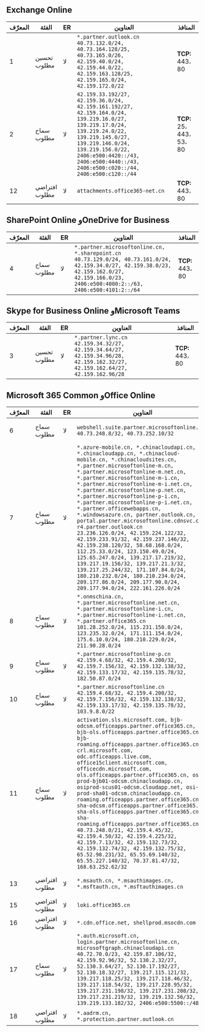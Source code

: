 <!--THIS FILE IS AUTOMATICALLY GENERATED. MANUAL CHANGES WILL BE OVERWRITTEN.-->
<!--Please contact the Office 365 Endpoints team with any questions.-->
<!--China endpoints version 2022072800-->
<!--File generated 2022-07-29 08:00:05.7421-->

## <a name="exchange-online"></a>Exchange Online

المعرّف | الفئة | ER | العناوين | المنافذ
-- | -------------------- | -- | ------------------------------------------------------------------------------------------------------------------------------------------------------------------------------------------------------------------------------------------------------------------- | ------------------------
1 | تحسين<BR>مطلوب | لا | `*.partner.outlook.cn`<BR>`40.73.132.0/24, 40.73.164.128/25, 40.73.165.0/26, 42.159.40.0/24, 42.159.44.0/22, 42.159.163.128/25, 42.159.165.0/24, 42.159.172.0/22` | **TCP:** 443، 80
2 | سماح<BR>مطلوب | لا | `42.159.33.192/27, 42.159.36.0/24, 42.159.161.192/27, 42.159.164.0/24, 139.219.16.0/27, 139.219.17.0/24, 139.219.24.0/22, 139.219.145.0/27, 139.219.146.0/24, 139.219.156.0/22, 2406:e500:4420::/43, 2406:e500:4440::/43, 2406:e500:c020::/44, 2406:e500:c120::/44` | **TCP:** 25، 443، 53، 80
12 | افتراضي<BR>مطلوب | لا | `attachments.office365-net.cn` | **TCP:** 443، 80

## <a name="sharepoint-online-and-onedrive-for-business"></a>SharePoint Online وOneDrive for Business

المعرّف | الفئة | ER | العناوين | المنافذ
-- | ----------------- | -- | --------------------------------------------------------------------------------------------------------------------------------------------------------------------------------------------------- | ----------------
4 | سماح<BR>مطلوب | لا | `*.partner.microsoftonline.cn, *.sharepoint.cn`<BR>`40.73.129.0/24, 40.73.161.0/24, 42.159.34.0/27, 42.159.38.0/23, 42.159.162.0/27, 42.159.166.0/23, 2406:e500:4000:2::/63, 2406:e500:4101:2::/64` | **TCP:** 443، 80

## <a name="skype-for-business-online-and-microsoft-teams"></a>Skype for Business Online وMicrosoft Teams

المعرّف | الفئة | ER | العناوين | المنافذ
-- | -------------------- | -- | -------------------------------------------------------------------------------------------------------------------------------- | ----------------
3 | تحسين<BR>مطلوب | لا | `*.partner.lync.cn`<BR>`42.159.34.32/27, 42.159.34.64/27, 42.159.34.96/28, 42.159.162.32/27, 42.159.162.64/27, 42.159.162.96/28` | **TCP:** 443، 80

## <a name="microsoft-365-common-and-office-online"></a>Microsoft 365 Common وOffice Online

المعرّف | الفئة | ER | العناوين | المنافذ
-- | ------------------- | -- | ---------------------------------------------------------------------------------------------------------------------------------------------------------------------------------------------------------------------------------------------------------------------------------------------------------------------------------------------------------------------------------------------------------------------------------------------------------------------------------------------------------------------------------------------------------------------------------------------------------------------------------------------------------------------------------------------------------------------------------------------------------------------------------------------------------------------------------------------------------------------------- | ----------------
6 | سماح<BR>مطلوب | لا | `webshell.suite.partner.microsoftonline.cn`<BR>`40.73.248.8/32, 40.73.252.10/32` | **TCP:** 443، 80
7 | سماح<BR>مطلوب | لا | `*.azure-mobile.cn, *.chinacloudapi.cn, *.chinacloudapp.cn, *.chinacloud-mobile.cn, *.chinacloudsites.cn, *.partner.microsoftonline-m.cn, *.partner.microsoftonline-m.net.cn, *.partner.microsoftonline-m-i.cn, *.partner.microsoftonline-m-i.net.cn, *.partner.microsoftonline-p.net.cn, *.partner.microsoftonline-p-i.cn, *.partner.microsoftonline-p-i.net.cn, *.partner.officewebapps.cn, *.windowsazure.cn, partner.outlook.cn, portal.partner.microsoftonline.cdnsvc.com, r4.partner.outlook.cn`<BR>`23.236.126.0/24, 42.159.224.122/32, 42.159.233.91/32, 42.159.237.146/32, 42.159.238.120/32, 58.68.168.0/24, 112.25.33.0/24, 123.150.49.0/24, 125.65.247.0/24, 139.217.17.219/32, 139.217.19.156/32, 139.217.21.3/32, 139.217.25.244/32, 171.107.84.0/24, 180.210.232.0/24, 180.210.234.0/24, 209.177.86.0/24, 209.177.90.0/24, 209.177.94.0/24, 222.161.226.0/24` | **TCP:** 443، 80
8 | سماح<BR>مطلوب | لا | `*.onmschina.cn, *.partner.microsoftonline.net.cn, *.partner.microsoftonline-i.cn, *.partner.microsoftonline-i.net.cn, *.partner.office365.cn`<BR>`101.28.252.0/24, 115.231.150.0/24, 123.235.32.0/24, 171.111.154.0/24, 175.6.10.0/24, 180.210.229.0/24, 211.90.28.0/24` | **TCP:** 443، 80
9 | سماح<BR>مطلوب | لا | `*.partner.microsoftonline-p.cn`<BR>`42.159.4.68/32, 42.159.4.200/32, 42.159.7.156/32, 42.159.132.138/32, 42.159.133.17/32, 42.159.135.78/32, 182.50.87.0/24` | **TCP:** 443، 80
10 | سماح<BR>مطلوب | لا | `*.partner.microsoftonline.cn`<BR>`42.159.4.68/32, 42.159.4.200/32, 42.159.7.156/32, 42.159.132.138/32, 42.159.133.17/32, 42.159.135.78/32, 103.9.8.0/22` | **TCP:** 443، 80
11 | سماح<BR>مطلوب | لا | `activation.sls.microsoft.com, bjb-odcsm.officeapps.partner.office365.cn, bjb-ols.officeapps.partner.office365.cn, bjb-roaming.officeapps.partner.office365.cn, crl.microsoft.com, odc.officeapps.live.com, office15client.microsoft.com, officecdn.microsoft.com, ols.officeapps.partner.office365.cn, osi-prod-bjb01-odcsm.chinacloudapp.cn, osiprod-scus01-odcsm.cloudapp.net, osi-prod-sha01-odcsm.chinacloudapp.cn, roaming.officeapps.partner.office365.cn, sha-odcsm.officeapps.partner.office365.cn, sha-ols.officeapps.partner.office365.cn, sha-roaming.officeapps.partner.office365.cn`<BR>`40.73.248.0/21, 42.159.4.45/32, 42.159.4.50/32, 42.159.4.225/32, 42.159.7.13/32, 42.159.132.73/32, 42.159.132.74/32, 42.159.132.75/32, 65.52.98.231/32, 65.55.69.140/32, 65.55.227.140/32, 70.37.81.47/32, 168.63.252.62/32` | **TCP:** 443، 80
13 | افتراضي<BR>مطلوب | لا | `*.msauth.cn, *.msauthimages.cn, *.msftauth.cn, *.msftauthimages.cn` | **TCP:** 443، 80
15 | افتراضي<BR>مطلوب | لا | `loki.office365.cn` | **TCP:** 443
16 | افتراضي<BR>مطلوب | لا | `*.cdn.office.net, shellprod.msocdn.com` | **TCP:** 443
17 | سماح<BR>مطلوب | لا | `*.auth.microsoft.cn, login.partner.microsoftonline.cn, microsoftgraph.chinacloudapi.cn`<BR>`40.72.70.0/23, 42.159.87.106/32, 42.159.92.96/32, 52.130.2.32/27, 52.130.3.64/27, 52.130.17.192/27, 52.130.18.32/27, 139.217.115.121/32, 139.217.118.25/32, 139.217.118.46/32, 139.217.118.54/32, 139.217.228.95/32, 139.217.231.198/32, 139.217.231.208/32, 139.217.231.219/32, 139.219.132.56/32, 139.219.133.182/32, 2406:e500:5500::/48` | **TCP:** 443، 80
18 | افتراضي<BR>مطلوب | لا | `*.aadrm.cn, *.protection.partner.outlook.cn` | 
